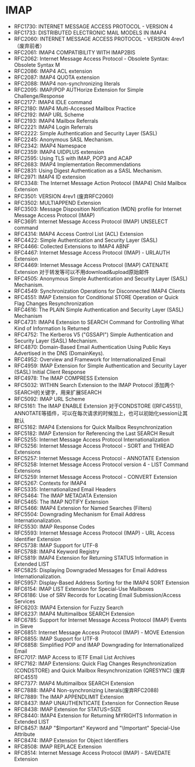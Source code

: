 # IMAP
- RFC1730: INTERNET MESSAGE ACCESS PROTOCOL - VERSION 4
- RFC1733: DISTRIBUTED ELECTRONIC MAIL MODELS IN IMAP4
- RFC2060: INTERNET MESSAGE ACCESS PROTOCOL - VERSION 4rev1（废弃前者）
- RFC2061: IMAP4 COMPATIBILITY WITH IMAP2BIS
- RFC2062: Internet Message Access Protocol - Obsolete Syntax: Obsolete Syntax M
- RFC2086: IMAP4 ACL extension
- RFC2087: IMAP4 QUOTA extension
- RFC2088: IMAP4 non-synchronizing literals
- RFC2095: IMAP/POP AUTHorize Extension for Simple Challenge/Response
- RFC2177: IMAP4 IDLE command
- RFC2180: IMAP4 Multi-Accessed Mailbox Practice
- RFC2192: IMAP URL Scheme
- RFC2193: IMAP4 Mailbox Referrals 
- RFC2221: IMAP4 Login Referrals
- RFC2222: Simple Authentication and Security Layer (SASL)
- RFC2245: Anonymous SASL Mechanism.
- RFC2342: IMAP4 Namespace
- RFC2359: IMAP4 UIDPLUS extension
- RFC2595: Using TLS with IMAP, POP3 and ACAP
- RFC2683: IMAP4 Implementation Recommendations
- RFC2831: Using Digest Authentication as a SASL Mechanism.
- RFC2971: IMAP4 ID extension
- RFC3348: The Internet Message Action Protocol (IMAP4) Child Mailbox Extension 
- RFC3501: VERSION 4rev1 (废弃RFC2060)
- RFC3502: MULTIAPPEND Extension
- RFC3503: Message Disposition Notification (MDN) profile for Internet Message Access Protocol (IMAP)
- RFC3691: Internet Message Access Protocol (IMAP) UNSELECT command
- RFC4314: IMAP4 Access Control List (ACL) Extension
- RFC4422: Simple Authentication and Security Layer (SASL)
- RFC4466: Collected Extensions to IMAP4 ABNF
- RFC4467: Internet Message Access Protocol (IMAP) - URLAUTH Extension
- RFC4469: Internet Message Access Protocol (IMAP) CATENATE Extension 对于转发等可以不用download&upload原始邮件
- RFC4505: Anonymous Simple Authentication and Security Layer (SASL) Mechanism.
- RFC4549: Synchronization Operations for Disconnected IMAP4 Clients
- RFC4551: IMAP Extension for Conditional STORE Operation or Quick Flag Changes Resynchronization
- RFC4616: The PLAIN Simple Authentication and Security Layer (SASL) Mechanism
- RFC4731: IMAP4 Extension to SEARCH Command for Controlling What Kind of Information Is Returned
- RFC4752: The Kerberos V5 ("GSSAPI") Simple Authentication and Security Layer (SASL) Mechanism.
- RFC4870: Domain-Based Email Authentication Using Public Keys Advertised in the DNS (DomainKeys).
- RFC4952: Overview and Framework for Internationalized Email
- RFC4959: IMAP Extension for Simple Authentication and Security Layer (SASL) Initial Client Response
- RFC4978: The IMAP COMPRESS Extension
- RFC5032: WITHIN Search Extension to the IMAP Protocol  添加两个SEARCH的关键字，用来扩展SEARCH
- RFC5092: IMAP URL Scheme
- RFC5161: The IMAP ENABLE Extension  对于CONDSTORE ([RFC4551]), ANNOTATE等插件，可以在每次请求的时候加上，也可以初始化session让其默认
- RFC5162: IMAP4 Extensions for Quick Mailbox Resynchronization
- RFC5182: IMAP Extension for Referencing the Last SEARCH Result
- RFC5255: Internet Message Access Protocol Internationalization
- RFC5256: Internet Message Access Protocol - SORT and THREAD Extensions
- RFC5257: Internet Message Access Protocol - ANNOTATE Extension
- RFC5258: Internet Message Access Protocol version 4 - LIST Command Extensions
- RFC5259: Internet Message Access Protocol - CONVERT Extension
- RFC5267: Contexts for IMAP4
- RFC5335: Internationalized Email Headers
- RFC5464: The IMAP METADATA Extension
- RFC5465: The IMAP NOTIFY Extension
- RFC5466: IMAP4 Extension for Named Searches (Filters) 
- RFC5504: Downgrading Mechanism for Email Address Internationalization.
- RFC5530: IMAP Response Codes 
- RFC5593: Internet Message Access Protocol (IMAP) - URL Access Identifier Extension
- RFC5738: IMAP Support for UTF-8
- RFC5788: IMAP4 Keyword Registry
- RFC5819: IMAP4 Extension for Returning STATUS Information in Extended LIST
- RFC5825: Displaying Downgraded Messages for Email Address Internationalization.
- RFC5957: Display-Based Address Sorting for the IMAP4 SORT Extension 
- RFC6154: IMAP LIST Extension for Special-Use Mailboxes
- RFC6186: Use of SRV Records for Locating Email Submission/Access Services
- RFC6203: IMAP4 Extension for Fuzzy Search 
- RFC6237: IMAP4 Multimailbox SEARCH Extension
- RFC6785: Support for Internet Message Access Protocol (IMAP) Events in Sieve
- RFC6851: Internet Message Access Protocol (IMAP) - MOVE Extension 
- RFC6855: IMAP Support for UTF-8
- RFC6858: Simplified POP and IMAP Downgrading for Internationalized Email
- RFC7017: IMAP Access to IETF Email List Archives
- RFC7162: IMAP Extensions: Quick Flag Changes Resynchronization (CONDSTORE) and Quick Mailbox Resynchronization (QRESYNC) (废弃RFC4551)
- RFC7377: IMAP4 Multimailbox SEARCH Extension
- RFC7888: IMAP4 Non-synchronizing Literals(废弃RFC2088)
- RFC7889: The IMAP APPENDLIMIT Extension
- RFC8437: IMAP UNAUTHENTICATE Extension for Connection Reuse
- RFC8438: IMAP Extension for STATUS=SIZE 
- RFC8440: IMAP4 Extension for Returning MYRIGHTS Information in Extended LIST
- RFC8457: IMAP "$Important" Keyword and "\Important" Special-Use Attribute
- RFC8474: IMAP Extension for Object Identifiers
- RFC8508: IMAP REPLACE Extension
- RFC8514: Internet Message Access Protocol (IMAP) - SAVEDATE Extension
